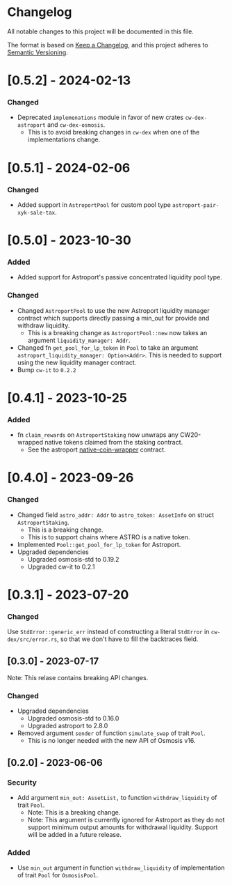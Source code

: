 # Changelog

All notable changes to this project will be documented in this file.

The format is based on [Keep a Changelog](https://keepachangelog.com/en/1.0.0/),
and this project adheres to [Semantic Versioning](https://semver.org/spec/v2.0.0.html).

# [0.5.2] - 2024-02-13

### Changed

- Deprecated `implemenations` module in favor of new crates `cw-dex-astroport` and `cw-dex-osmosis`.
  - This is to avoid breaking changes in `cw-dex` when one of the implementations change.

# [0.5.1] - 2024-02-06

### Changed

- Added support in `AstroportPool` for custom pool type `astroport-pair-xyk-sale-tax`.

# [0.5.0] - 2023-10-30

### Added

- Added support for Astroport's passive concentrated liquidity pool type.

### Changed

- Changed `AstroportPool` to use the new Astroport liquidity manager contract which supports directly passing a min_out for provide and withdraw liquidity.
  - This is a breaking change as `AstroportPool::new` now takes an argument `liquidity_manager: Addr`.
- Changed fn `get_pool_for_lp_token` in `Pool` to take an argument `astroport_liquidity_manager: Option<Addr>`. This is needed to support using the new liquidity manager contract.
- Bump `cw-it` to `0.2.2`

# [0.4.1] - 2023-10-25

### Added

- fn `claim_rewards` on `AstroportStaking` now unwraps any CW20-wrapped native tokens claimed from the staking contract.
  - See the astroport [native-coin-wrapper](https://github.com/astroport-fi/astroport-core/tree/main/contracts/periphery/native-coin-wrapper) contract.

# [0.4.0] - 2023-09-26

### Changed

- Changed field `astro_addr: Addr` to `astro_token: AssetInfo` on struct `AstroportStaking`.
  - This is a breaking change.
  - This is to support chains where ASTRO is a native token.
- Implemented `Pool::get_pool_for_lp_token` for Astroport.
- Upgraded dependencies
  - Upgraded osmosis-std to 0.19.2
  - Upgraded cw-it to 0.2.1

# [0.3.1] - 2023-07-20

### Changed

Use `StdError::generic_err` instead of constructing a literal `StdError` in `cw-dex/src/error.rs`,
so that we don't have to fill the backtraces field.

## [0.3.0] - 2023-07-17

Note: This relase contains breaking API changes.

### Changed

- Upgraded dependencies
    - Upgraded osmosis-std to 0.16.0
    - Upgraded astroport to 2.8.0
- Removed argument `sender` of function `simulate_swap` of trait `Pool`.
    - This is no longer needed with the new API of Osmosis v16.

## [0.2.0] - 2023-06-06

### Security

- Add argument `min_out: AssetList,` to function `withdraw_liquidity` of trait `Pool`.
  - Note: This is a breaking change.
  - Note: This argument is currently ignored for Astroport as they do not support minimum output amounts for withdrawal liquidity. Support will be added in a future release.

### Added

- Use `min_out` argument in function `withdraw_liquidity` of implementation of trait `Pool` for `OsmosisPool`.
